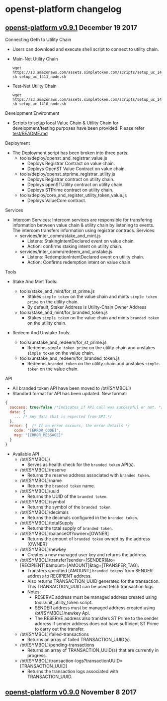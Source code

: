 # openst-platform changelog

## [openst-platform v0.9.1](https://github.com/OpenSTFoundation/openst-platform/releases/tag/v0.9.1) December 19 2017

Connecting Geth to Utility Chain
  - Users can download and execute shell script to connect to utility chain.
  - Main-Net Utility Chain
      ```
      wget https://s3.amazonaws.com/assets.simpletoken.com/scripts/setup_uc_1411_node.sh
      sh setup_uc_1411_node.sh
      ```
      
  - Test-Net Utility Chain
      ```
      wget https://s3.amazonaws.com/assets.simpletoken.com/scripts/setup_uc_1410_node.sh
      sh setup_uc_1410_node.sh
      ```
      
Development Environment
  - Scripts to setup local Value Chain & Utility Chain for development/testing purposes have been provided. Please refer [test/README.md](test/README.md)

Deployment
  - The Deployment script has been broken into three parts:
    - tools/deploy/openst_and_registrar_value.js
      - Deploys Registrar Contract on value chain. 
      - Deploys OpenST Value Contract on value chain.
    - tools/deploy/openst_stprime_registrar_utility.js
      - Deploys Registrar contract on utility chain.
      - Deploys openSTUtility contract on utility chain.
      - Deploys STPrime contract on utility chain.
    - tools/deploy/core_and_register_utility_token_value.js
      - Deploys ValueCore contract.

Services
  - Intercom Services:
    Intercom services are responsible for transfering information between value chain & utility chain by listening to events.
    The intercom transfers information using registrar contracs. Services:  
    - services/inter_comm/stake_and_mint.js
      - Listens: StakingIntentDeclared event on value chain.
      - Action: confirms staking intent on utility chain.
    - services/inter_comm/redeem_and_unstake.js
      - Listens: RedemptionIntentDeclared event on utility chain.
      - Action: Confirms redemption intent on value chain.
    
Tools
  - Stake And Mint Tools:
    - tools/stake_and_mint/for_st_prime.js
      -  Stakes `simple token` on the value chain and mints `simple token prime` on the utility chain.
      -  By default, Staker Address is Utility-Chain Owner Address
    - tools/stake_and_mint/for_branded_token.js
      - Stakes `simple token` on the value chain and mints `branded token` on the utility chain.
      
  - Redeem And Unstake Tools:
    - tools/unstake_and_redeem/for_st_prime.js
      - Redeems `simple token prime` on the utility chain and unstakes `simple token` on the value chain.
    - tools/unstake_and_redeem/for_branded_token.js
      - Redeems `branded token` on the utility chain and unstakes `simple-token` on the value chain.

API
  - All branded token API have been moved to /bt/[SYMBOL]/
  - Standard format for API has been updated. New format:
  ```javascript
  {
    success: true/false /*Indicates if API call was successful or not. */
    data: {
      ... /* Any data that is expected from API.*/
    },
    error: {  /* If an error occours, the error details */
      code: "[ERROR_CODE]",
      msg: "[ERROR_MESSAGE]"
    }
  }
  ```

  - Available API
    - /bt/[SYMBOL]/
      - Serves as health check for the `branded token` API(s).
    - /bt/[SYMBOL]/reserve
      - Returns the reserve address associated with `branded token`.
    - /bt/[SYMBOL]/name
      - Returns the `branded token` name.
    - /bt/[SYMBOL]/uuid
      - Returns the UUID of the `branded token`.
    - /bt/[SYMBOL]/symbol
      - Returns the symbol of the `branded token`.
    - /bt/[SYMBOL]/decimals
      - Returns the decimals configured in the `branded token`.
    - /bt/[SYMBOL]/totalSupply 
      - Returns the total supply of `branded token`.
    - /bt/[SYMBOL]/balanceOf?owner=[OWNER] 
      - Returns the amount of `branded token` owned by the address [OWNER]
    - /bt/[SYMBOL]/newkey 
      - Creates a new managed user key and returns the address.
    - /bt/[SYMBOL]/transfer?sender=[SENDER]&to=[RECIPIENT]&amount=[AMOUNT]&tag=[TRANSFER_TAG]. 
      - Transfers specified [AMOUNT] `branded tokens` from SENDER address to RECIPIENT address.
      - Also returns TRANSACTION_UUID generated for the transaction. This TRANSACTION_UUID can be used fetch transaction logs.
      - Notes: 
        - RESERVE address must be managed address created using tools/init_utility_token script.
        - SENDER address must be managed address created using /bt/[SYMBOL]/newkey Api.
        - The RESERVE address also transfers ST Prime to the sender address if sender address does not have sufficient ST Prime to carry out the transfer.
    - /bt/[SYMBOL]/failed-transactions
      - Returns an array of failed TRANSACTION_UUID(s).
    - /bt/[SYMBOL]/pending-transactions
      - Returns an array of TRANSACTION_UUID(s) that are currently in progress.
    - /bt/[SYMBOL]/transaction-logs?transactionUUID=[TRANSACTION_UUID]
      - Returns the transaction logs associated with TRANSACTION_UUID.
      
## [openst-platform v0.9.0](https://github.com/OpenSTFoundation/openst-platform/releases/tag/v0.9.0) November 8 2017
